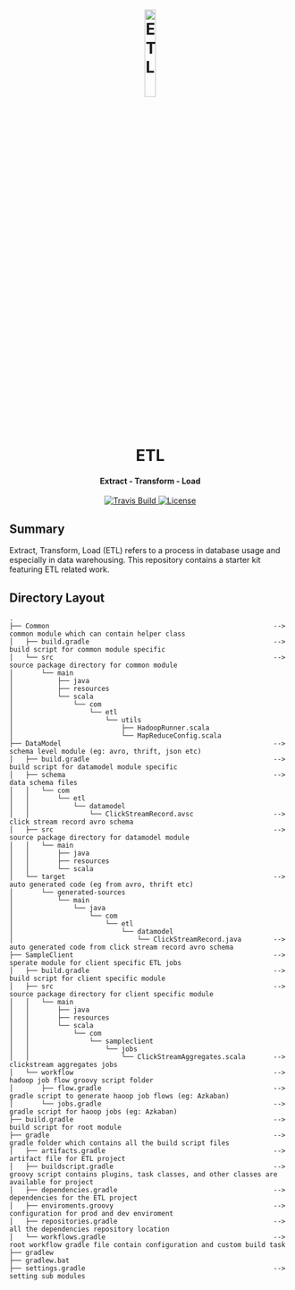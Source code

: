 <h1 align="center">
<img src="https://raw.githubusercontent.com/Renien/ETL/master/doc/blob/ELT.png" alt="ETL" width="20%" height="20%">
    <br>
        ETL
    <br>
  <h4 align="center">Extract - Transform - Load</h4>
</h1>

<p align="center">
       <a href="https://travis-ci.org/Renien/ETL">
           <img src="https://travis-ci.org/Renien/ETL.svg?branch=master"
                alt="Travis Build">
       </a>
       <a href="">
           <img src="https://img.shields.io/npm/l/express.svg?maxAge=2592000&style=flat-square"
                alt="License">
         </a>
    </p>

## Summary

Extract, Transform, Load (ETL) refers to a process in database usage and especially in data warehousing. This repository contains a starter kit featuring ETL related work.

## Directory Layout

```
.
├── Common                                                        --> common module which can contain helper class
│   ├── build.gradle                                              --> build script for common module specific
│   └── src                                                       --> source package directory for common module
│       └── main
│           ├── java
│           ├── resources
│           └── scala
│               └── com
│                   └── etl
│                       └── utils
│                           ├── HadoopRunner.scala
│                           └── MapReduceConfig.scala
├── DataModel                                                     --> schema level module (eg: avro, thrift, json etc)
│   ├── build.gradle                                              --> build script for datamodel module specific
│   ├── schema                                                    --> data schema files
│   │   └── com
│   │       └── etl
│   │           └── datamodel
│   │               └── ClickStreamRecord.avsc                    --> click stream record avro schema
│   ├── src                                                       --> source package directory for datamodel module
│   │   └── main
│   │       ├── java
│   │       ├── resources
│   │       └── scala
│   └── target                                                    --> auto generated code (eg from avro, thrift etc)
│       └── generated-sources
│           └── main
│               └── java
│                   └── com
│                       └── etl
│                           └── datamodel
│                               └── ClickStreamRecord.java        --> auto generated code from click stream record avro schema
├── SampleClient                                                  --> sperate module for client specific ETL jobs
│   ├── build.gradle                                              --> build script for client specific module
│   ├── src                                                       --> source package directory for client specific module
│   │   └── main
│   │       ├── java
│   │       ├── resources
│   │       └── scala
│   │           └── com
│   │               └── sampleclient
│   │                   └── jobs
│   │                       └── ClickStreamAggregates.scala       --> clickstream aggregates jobs
│   └── workflow                                                  --> hadoop job flow groovy script folder
│       ├── flow.gradle                                           --> gradle script to generate haoop job flows (eg: Azkaban)
│       └── jobs.gradle                                           --> gradle script for haoop jobs (eg: Azkaban)
├── build.gradle                                                  --> build script for root module
├── gradle                                                        --> gradle folder which contains all the build script files
│   ├── artifacts.gradle                                          --> artifact file for ETL project
│   ├── buildscript.gradle                                        --> groovy script contains plugins, task classes, and other classes are available for project
│   ├── dependencies.gradle                                       --> dependencies for the ETL project
│   ├── enviroments.groovy                                        --> configuration for prod and dev enviroment
│   ├── repositories.gradle                                       --> all the dependencies repository location
│   └── workflows.gradle                                          --> root workflow gradle file contain configuration and custom build task
├── gradlew
├── gradlew.bat
├── settings.gradle                                               --> setting sub modules

```